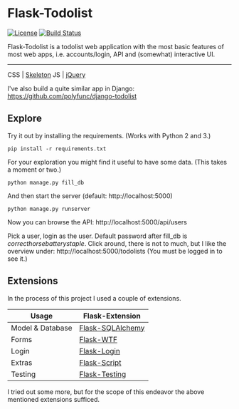 # Flask-Todolist

[![License][license-image]][license-url] [![Build Status][travis-image]][travis-url]

Flask-Todolist is a todolist web application with the most basic features of most web apps, i.e. accounts/login, API and (somewhat) interactive UI.

---
CSS | [Skeleton](http://getskeleton.com/)
JS  | [jQuery](https://jquery.com/)

I've also build a quite similar app in Django: https://github.com/polyfunc/django-todolist


## Explore
Try it out by installing the requirements. (Works with Python 2 and 3.)

    pip install -r requirements.txt

For your exploration you might find it useful to have some data. (This takes a moment or two.)

    python manage.py fill_db

And then start the server (default: http://localhost:5000)

    python manage.py runserver


Now you can browse the API:
http://localhost:5000/api/users

Pick a user, login as the user. Default password after fill_db is *correcthorsebatterystaple*.
Click around, there is not to much, but I like the overview under: http://localhost:5000/todolists
(You must be logged in to see it.)


## Extensions

In the process of this project I used a couple of extensions.

Usage               | Flask-Extension
------------------- | -----------------------
Model & Database    | [Flask-SQLAlchemy](http://flask-sqlalchemy.pocoo.org/2.0/)
Forms               | [Flask-WTF](https://flask-wtf.readthedocs.org/en/latest/)
Login               | [Flask-Login](https://flask-login.readthedocs.org/en/latest/)
Extras              | [Flask-Script](https://flask-script.readthedocs.org/en/latest/)
Testing             | [Flask-Testing](https://pythonhosted.org/Flask-Testing/)

I tried out some more, but for the scope of this endeavor the above mentioned extensions sufficed.

[license-url]: https://github.com/polyfunc/flask-todolist/blob/master/LICENSE
[license-image]: https://img.shields.io/badge/license-MIT-blue.svg?style=flat

[travis-url]: https://travis-ci.org/polyfunc/flask-todolist
[travis-image]: https://travis-ci.org/polyfunc/flask-todolist.svg?branch=master
